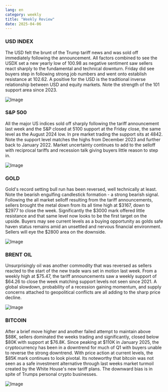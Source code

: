 ```yaml
---
lang: en
category: weekly
title: "Weekly Review"
date: 2025-04-06
---
```


### USD INDEX

The USD felt the brunt of the Trump tariff news and was sold off immediately following the announcement. All factors combined to see the USDX set a new yearly low of 100.98 as negative sentiment saw sellers react sharply to the fundamental and technical downturn. Friday did see buyers step in following strong job numbers and went onto establish resistance at 102.62. A positive for the USD is the traditional inverse relationship between USD and equity markets. Note the strength of the 101 support area since 2023.

![Image](https://markleighedu.github.io/img/Apr-2025/06-Apr-2025/usdindex.jpg)

### S&P 500

All the major US indices sold off sharply following the tariff announcement last week and the S&P closed at 5100 support at the Friday close, the same level as the August 2024 low.  In pre market trading the support sits at 4842. Note the support level matches the highs from December 2023 and further back to January 2022. Market uncertainty continues to add to the selloff with reciprocal tariffs and recession talk giving buyers little reason to step in. 

![Image](https://markleighedu.github.io/img/Apr-2025/06-Apr-2025/sp500.jpg)

### GOLD

Gold's record setting bull run has been reversed, well technically at least. Note the bearish engulfing candlestick formation - a strong bearish signal. Following the all market selloff resulting from the tariff announcements, sellers brought the metal down from its all time high at $3167, down to $2977 to close the week. Significantly the $3000 mark offered little resistance and that same level now looks to be the first target on the upside. Buyers may see current levels as a buying opportunity as golds safe haven status remains amid an unsettled and nervous financial environment. Sellers will eye the $2800 area on the downside. 

![Image](https://markleighedu.github.io/img/Apr-2025/06-Apr-2025/gold.jpg)

### BRENT OIL

Unsurprisingly oil was another commodity that was reversed as sellers reacted to the start of the new trade wars set in motion last week. From a weekly high at $75.47, the tariff announcements saw a weekly support of $64.26 to close the week matching support levels not seen since 2021. A global slowdown, probability of a recession gaining momentum, and supply concerns attached to geopolitical conflicts are all adding to the sharp price decline.

![Image](https://markleighedu.github.io/img/Apr-2025/06-Apr-2025/brentoil.jpg)

### BITCOIN

After a brief move higher and another failed attempt to maintain above $88K, sellers dominated the weeks trading and significantly, closed below $80K with support at $76.8K. Since peaking at $110K in January 2025, the cryptocurrency has been in a downtrend for much of Q1 with buyers unable to reverse the strong downtrend. With price action at current levels, the $85K mark continues to look pivotal. Its noteworthy that bitcoin was not seen as a safe investment alternative through last weeks market turmoil created by the White House's new tariff plans. The downward bias is in spite of Trumps personal crypto businesses. 

![Image](https://markleighedu.github.io/img/Apr-2025/06-Apr-2025/bitcoin.jpg)

